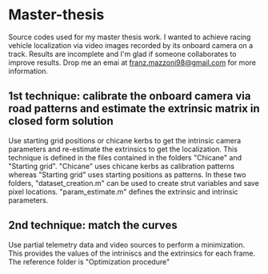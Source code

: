# Master-thesis
Source codes used for my master thesis work. I wanted to achieve racing vehicle localization via video images recorded by its onboard camera on a track. Results are incomplete and I'm glad if someone collaborates to improve results. Drop me an emai at franz.mazzoni98@gmail.com for more information.

## 1st technique: calibrate the onboard camera via road patterns and estimate the extrinsic matrix in closed form solution
Use starting grid positions or chicane kerbs to get the intrinsic camera parameters and re-estimate the extrinsics to get the localization. This technique is defined in the files contained in the folders "Chicane" and "Starting grid". "Chicane" uses chicane kerbs as calibration patterns whereas "Starting grid" uses starting positions as patterns. In these two folders, "dataset_creation.m" can be used to create strut variables and save pixel locations. "param_estimate.m" defines the extrinsic and intrinsic parameters.

## 2nd technique: match the curves
Use partial telemetry data and video sources to perform a minimization. This provides the values of the intriniscs and the extrinsics for each frame.
The reference folder is "Optimization procedure"
